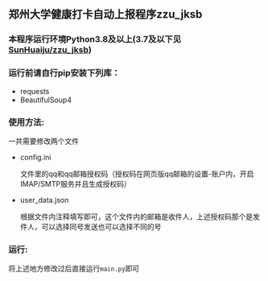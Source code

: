 ## 郑州大学健康打卡自动上报程序zzu_jksb
### 本程序运行环境Python3.8及以上(3.7及以下见[SunHuaiju/zzu_jksb](https://github.com/SunHuaiju/zzu_jksb))
### 运行前请自行pip安装下列库：
  - requests 
  - BeautifulSoup4

### 使用方法:
  一共需要修改两个文件
  - config.ini

    文件里的qq和qq邮箱授权码（授权码在网页版qq邮箱的设置-账户内，开启IMAP/SMTP服务并且生成授权码）
  - user_data.json

    根据文件内注释填写即可，这个文件内的邮箱是收件人，上述授权码那个是发件人，可以选择同号发送也可以选择不同的号

### 运行:
将上述地方修改过后直接运行``main.py``即可


